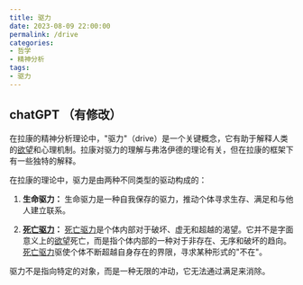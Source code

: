 ```yaml
---
title: 驱力
date: 2023-08-09 22:00:00
permalink: /drive
categories:
- 哲学
- 精神分析
tags:
- 驱力
---
```


## chatGPT （有修改）

在拉康的精神分析理论中，"驱力"（drive）是一个关键概念，它有助于解释人类的[欲望](/desire)和心理机制。拉康对驱力的理解与弗洛伊德的理论有关，但在拉康的框架下有一些独特的解释。

在拉康的理论中，驱力是由两种不同类型的驱动构成的：

1. **生命驱力：** 生命驱力是一种自我保存的驱力，推动个体寻求生存、满足和与他人建立联系。

2. **[死亡驱力](/death-drive)：** [死亡驱力](/death-drive)是个体内部对于破坏、虚无和超越的渴望。它并不是字面意义上的[欲望](/desire)死亡，而是指个体内部的一种对于非存在、无序和破坏的趋向。[死亡驱力](/death-drive)驱使个体不断超越自身存在的界限，寻求某种形式的"不在"。

驱力不是指向特定的对象，而是一种无限的冲动，它无法通过满足来消除。
